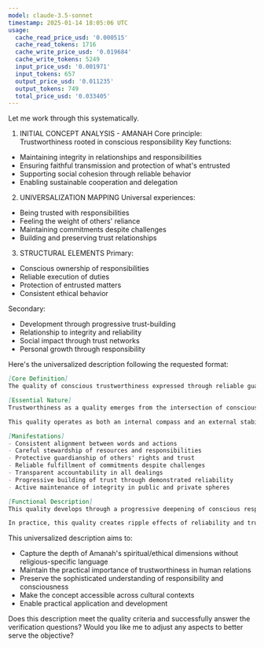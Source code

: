 ```yaml
---
model: claude-3.5-sonnet
timestamp: 2025-01-14 18:05:06 UTC
usage:
  cache_read_price_usd: '0.000515'
  cache_read_tokens: 1716
  cache_write_price_usd: '0.019684'
  cache_write_tokens: 5249
  input_price_usd: '0.001971'
  input_tokens: 657
  output_price_usd: '0.011235'
  output_tokens: 749
  total_price_usd: '0.033405'
---
```


Let me work through this systematically.

1. INITIAL CONCEPT ANALYSIS - AMANAH
Core principle: Trustworthiness rooted in conscious responsibility
Key functions:
- Maintaining integrity in relationships and responsibilities
- Ensuring faithful transmission and protection of what's entrusted
- Supporting social cohesion through reliable behavior
- Enabling sustainable cooperation and delegation

2. UNIVERSALIZATION MAPPING
Universal experiences:
- Being trusted with responsibilities
- Feeling the weight of others' reliance
- Maintaining commitments despite challenges
- Building and preserving trust relationships

3. STRUCTURAL ELEMENTS
Primary:
- Conscious ownership of responsibilities
- Reliable execution of duties
- Protection of entrusted matters
- Consistent ethical behavior

Secondary:
- Development through progressive trust-building
- Relationship to integrity and reliability
- Social impact through trust networks
- Personal growth through responsibility

Here's the universalized description following the requested format:

```markdown
[Core Definition]
The quality of conscious trustworthiness expressed through reliable guardianship of responsibilities, combining deep awareness of duty with consistent ethical behavior. It manifests as the lived commitment to honor trust in all its forms - material, relational, and moral - while maintaining integrity in both public and private spheres.

[Essential Nature]
Trustworthiness as a quality emerges from the intersection of consciousness and responsibility, where awareness of being entrusted with something valuable meets the committed capacity to honor that trust. It represents more than mere reliability; it embodies the conscious choice to serve as a faithful guardian of whatever has been placed in one's care - whether tangible assets, sensitive information, others' trust, or social responsibilities.

This quality operates as both an internal compass and an external stabilizing force, creating bridges of reliability between intention and action, promise and fulfillment, potential and actualization. It forms the foundation for sustainable relationships, effective delegation, and social cooperation at all scales.

[Manifestations]
- Consistent alignment between words and actions
- Careful stewardship of resources and responsibilities
- Protective guardianship of others' rights and trust
- Reliable fulfillment of commitments despite challenges
- Transparent accountability in all dealings
- Progressive building of trust through demonstrated reliability
- Active maintenance of integrity in public and private spheres

[Functional Description]
This quality develops through a progressive deepening of conscious responsibility, where each successfully honored trust builds capacity for greater responsibility. It begins with small, concrete responsibilities and evolves toward more complex and abstract forms of trustworthiness. The development process involves both expanding capacity to hold responsibility and deepening awareness of trust's implications.

In practice, this quality creates ripple effects of reliability and trust throughout social networks. It enables effective delegation, sustainable partnerships, and stable social structures by providing consistent points of dependability. At an individual level, it manifests as a lived commitment to integrity; at a social level, it functions as a binding force that enables complex cooperation and mutual reliance.
```

This universalized description aims to:
- Capture the depth of Amanah's spiritual/ethical dimensions without religious-specific language
- Maintain the practical importance of trustworthiness in human relations
- Preserve the sophisticated understanding of responsibility and consciousness
- Make the concept accessible across cultural contexts
- Enable practical application and development

Does this description meet the quality criteria and successfully answer the verification questions? Would you like me to adjust any aspects to better serve the objective?